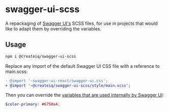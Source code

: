 # swagger-ui-scss

A repackaging of [Swagger UI's](https://github.com/swagger-api/swagger-ui) SCSS files, for use in projects that would
like to adapt them by overriding the variables.

## Usage

```sh
npm i @createiq/swagger-ui-scss
```

Replace any import of the default Swagger UI CSS file with a reference to main.scss:

```diff
- @import '~swagger-ui-react/swagger-ui.css';
+ @import '~@createiq/swagger-ui-scss/style/main.scss';
```

Then you can override the [variables that are used internally by Swagger UI](https://github.com/swagger-api/swagger-ui/blob/master/src/style/_variables.scss):

```scss
$color-primary: #6750a4;
```
